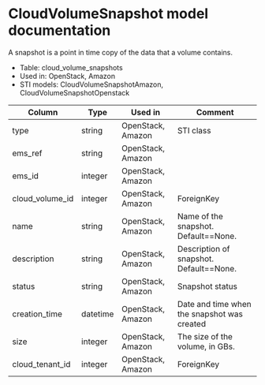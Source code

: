 ---
---
# CloudVolumeSnapshot model documentation

A snapshot is a point in time copy of the data that a volume contains.

* Table: cloud_volume_snapshots
* Used in: OpenStack, Amazon
* STI models: CloudVolumeSnapshotAmazon, CloudVolumeSnapshotOpenstack

| Column          | Type      | Used in           | Comment |
| --------------- | --------- | ----------------- | ------- |
| type            | string    | OpenStack, Amazon | STI class |
| ems_ref         | string    | OpenStack, Amazon |         |
| ems_id          | integer   | OpenStack, Amazon |         |
| cloud_volume_id | integer   | OpenStack, Amazon | ForeignKey |
| name            | string    | OpenStack, Amazon | Name of the snapshot. Default==None. |
| description     | string    | OpenStack, Amazon | Description of snapshot. Default==None. |
| status          | string    | OpenStack, Amazon | Snapshot status |
| creation_time   | datetime  | OpenStack, Amazon | Date and time when the snapshot was created |
| size            | integer   | OpenStack, Amazon | The size of the volume, in GBs. |
| cloud_tenant_id | integer   | OpenStack, Amazon | ForeignKey |
